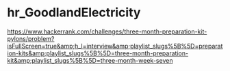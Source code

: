 # hr_GoodlandElectricity
https://www.hackerrank.com/challenges/three-month-preparation-kit-pylons/problem?isFullScreen=true&amp;h_l=interview&amp;playlist_slugs%5B%5D=preparation-kits&amp;playlist_slugs%5B%5D=three-month-preparation-kit&amp;playlist_slugs%5B%5D=three-month-week-seven
